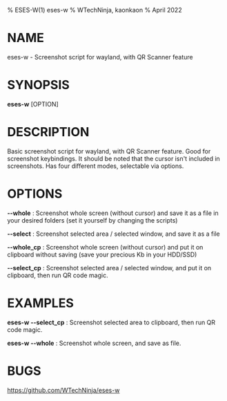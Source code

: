 % ESES-W(1) eses-w 
% WTechNinja, kaonkaon
% April 2022

# NAME
eses-w - Screenshot script for wayland, with QR Scanner feature

# SYNOPSIS
**eses-w** [OPTION]

	
# DESCRIPTION
Basic screenshot script for wayland, with QR Scanner feature. Good for screenshot keybindings. It should be noted that the cursor isn't included in screenshots.
Has four different modes, selectable via options.

# OPTIONS
**--whole**
: Screenshot whole screen (without cursor) and save it as a file in your desired folders (set it yourself by changing the scripts)

**--select**
: Screenshot selected area / selected window, and save it as a file

**--whole_cp**
: Screenshot whole screen (without cursor) and put it on clipboard without saving (save your precious Kb in your HDD/SSD)

**--select_cp**
: Screenshot selected area / selected window, and put it on clipboard, then run QR code magic. 

# EXAMPLES
**eses-w --select_cp**
: Screenshot selected area to clipboard, then run QR code magic.

**eses-w --whole**
: Screenshot whole screen, and save as file.

# BUGS
https://github.com/WTechNinja/eses-w

